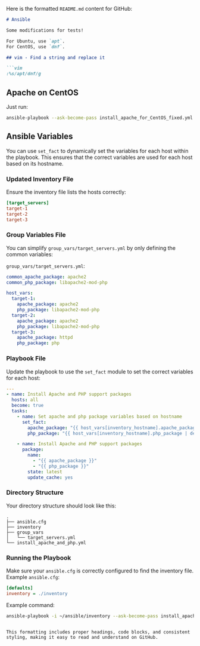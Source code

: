 Here is the formatted `README.md` content for GitHub:

```markdown
# Ansible

Some modifications for tests!

For Ubuntu, use `apt`.  
For CentOS, use `dnf`.

## vim - Find a string and replace it

```vim
:%s/apt/dnf/g
```

## Apache on CentOS

Just run:

```sh
ansible-playbook --ask-become-pass install_apache_for_CentOS_fixed.yml --limit target-3
```

## Ansible Variables

You can use `set_fact` to dynamically set the variables for each host within the playbook. This ensures that the correct variables are used for each host based on its hostname.

### Updated Inventory File

Ensure the inventory file lists the hosts correctly:

```ini
[target_servers]
target-1
target-2
target-3
```

### Group Variables File

You can simplify `group_vars/target_servers.yml` by only defining the common variables:

`group_vars/target_servers.yml`:

```yaml
common_apache_package: apache2
common_php_package: libapache2-mod-php

host_vars:
  target-1:
    apache_package: apache2
    php_package: libapache2-mod-php
  target-2:
    apache_package: apache2
    php_package: libapache2-mod-php
  target-3:
    apache_package: httpd
    php_package: php
```

### Playbook File

Update the playbook to use the `set_fact` module to set the correct variables for each host:

```yaml
---
- name: Install Apache and PHP support packages
  hosts: all
  become: true
  tasks:
    - name: Set apache and php package variables based on hostname
      set_fact:
        apache_package: "{{ host_vars[inventory_hostname].apache_package | default(common_apache_package) }}"
        php_package: "{{ host_vars[inventory_hostname].php_package | default(common_php_package) }}"

    - name: Install Apache and PHP support packages
      package:
        name:
          - "{{ apache_package }}"
          - "{{ php_package }}"
        state: latest
        update_cache: yes
```

### Directory Structure

Your directory structure should look like this:

```plaintext
.
├── ansible.cfg
├── inventory
├── group_vars
│   └── target_servers.yml
└── install_apache_and_php.yml
```

### Running the Playbook

Make sure your `ansible.cfg` is correctly configured to find the inventory file. Example `ansible.cfg`:

```ini
[defaults]
inventory = ./inventory
```

Example command:

```sh
ansible-playbook -i ~/ansible/inventory --ask-become-pass install_apache_and_php.yml --limit target-1,target-3
```
```

This formatting includes proper headings, code blocks, and consistent styling, making it easy to read and understand on GitHub.
